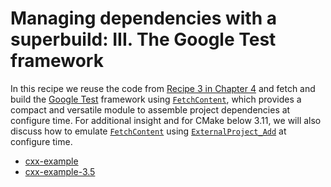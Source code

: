 # Managing dependencies with a superbuild: III. The Google Test framework

In this recipe we reuse the code from [Recipe 3 in Chapter 4](../../chapter-04/recipe-03)
and fetch and build the [Google Test](https://github.com/google/googletest) framework
using [`FetchContent`](https://cmake.org/cmake/help/latest/module/FetchContent.html),
which provides a compact and
versatile module to assemble project dependencies at configure time. For additional insight
and for CMake below 3.11, we will also discuss how to emulate [`FetchContent`](https://cmake.org/cmake/help/latest/module/FetchContent.html) using
[`ExternalProject_Add`](https://cmake.org/cmake/help/latest/module/ExternalProject_Add.html)
at configure time.


- [cxx-example](cxx-example/)
- [cxx-example-3.5](cxx-example-3.5/)
